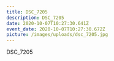 ```yaml
---
title: DSC_7205
description: DSC_7205
date: 2020-10-07T10:27:30.641Z
event_date: 2020-10-07T10:27:30.672Z
picture: /images/uploads/dsc_7205.jpg
---
```

DSC_7205